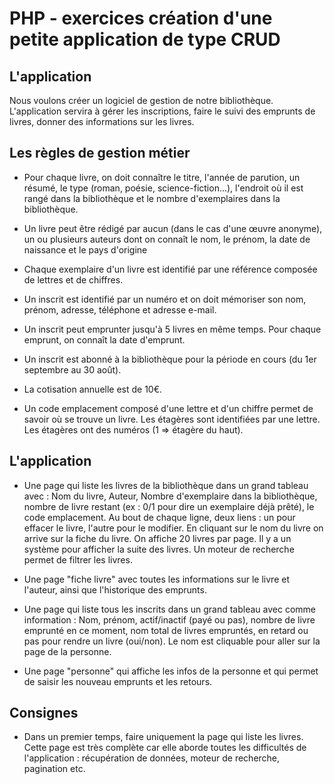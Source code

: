 # PHP - exercices création d'une petite application de type CRUD

## L'application

Nous voulons créer un logiciel de gestion de notre bibliothèque. L'application servira à gérer les inscriptions, faire le suivi des emprunts de livres, donner des informations sur les livres.

## Les règles de gestion métier

- Pour chaque livre, on doit connaître le titre, l'année de parution, un résumé, le type (roman, poésie, science-fiction...), l'endroit où il est rangé dans la bibliothèque et le nombre d'exemplaires dans la bibliothèque.

- Un livre peut être rédigé par aucun (dans le cas d'une œuvre anonyme), un ou plusieurs auteurs dont on connaît le nom, le prénom, la date de naissance et le pays d'origine

- Chaque exemplaire d'un livre est identifié par une référence composée de lettres et de chiffres.

- Un inscrit est identifié par un numéro et on doit mémoriser son nom, prénom, adresse, téléphone et adresse e-mail.

- Un inscrit peut emprunter jusqu'à 5 livres en même temps. Pour chaque emprunt, on connaît la date d'emprunt.

- Un inscrit est abonné à la bibliothèque pour la période en cours (du 1er septembre au 30 août).

- La cotisation annuelle est de 10€.

- Un code emplacement composé d'une lettre et d'un chiffre permet de savoir où se trouve un livre. Les étagères sont identifiées par une lettre. Les étagères ont des numéros (1 => étagère du haut).

## L'application

- Une page qui liste les livres de la bibliothèque dans un grand tableau avec : Nom du livre, Auteur, Nombre d'exemplaire dans la bibliothèque, nombre de livre restant (ex : 0/1 pour dire un exemplaire déjà prêté), le code emplacement.
Au bout de chaque ligne, deux liens : un pour effacer le livre, l'autre pour le modifier.
En cliquant sur le nom du livre on arrive sur la fiche du livre.
On affiche 20 livres par page. Il y a un système pour afficher la suite des livres.
Un moteur de recherche permet de filtrer les livres.

- Une page "fiche livre" avec toutes les informations sur le livre et l'auteur, ainsi que l'historique des emprunts.

- Une page qui liste tous les inscrits dans un grand tableau avec comme information : Nom, prénom, actif/inactif (payé ou pas), nombre de livre emprunté en ce moment, nom total de livres empruntés, en retard ou pas pour rendre un livre  (oui/non).
Le nom est cliquable pour aller sur la page de la personne.

- Une page "personne" qui affiche les infos de la personne et qui permet de saisir les nouveau emprunts et les retours.

## Consignes

- Dans un premier temps, faire uniquement la page qui liste les livres. Cette page est très complète car elle aborde toutes les difficultés de l'application : récupération de données, moteur de recherche, pagination etc.
